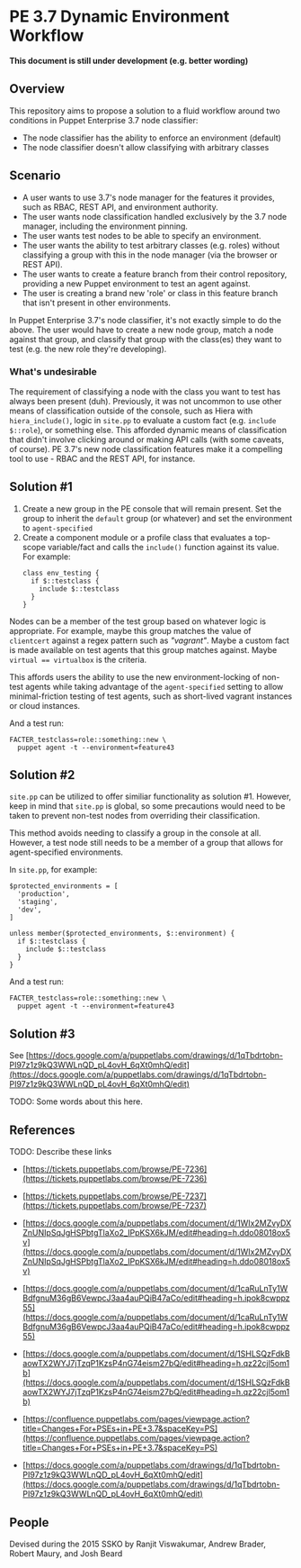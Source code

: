 # PE 3.7 Dynamic Environment Workflow

__This document is still under development (e.g. better wording)__

## Overview

This repository aims to propose a solution to a fluid workflow around two
conditions in Puppet Enterprise 3.7 node classifier:

* The node classifier has the ability to enforce an environment (default)
* The node classifier doesn't allow classifying with arbitrary classes

## Scenario

* A user wants to use 3.7's node manager for the features it provides, such
  as RBAC, REST API, and environment authority.
* The user wants node classification handled exclusively by the 3.7 node
  manager, including the environment pinning.
* The user wants test nodes to be able to specify an environment.
* The user wants the ability to test arbitrary classes (e.g. roles) without
  classifying a group with this in the node manager (via the browser or REST
  API).
* The user wants to create a feature branch from their control repository,
  providing a new Puppet environment to test an agent against.
* The user is creating a brand new 'role' or class in this feature branch that
  isn't present in other environments.

In Puppet Enterprise 3.7's node classifier, it's not exactly simple to do the
above.  The user would have to create a new node group, match a node against
that group, and classify that group with the class(es) they want to test (e.g.
the new role they're developing).

### What's undesirable

The requirement of classifying a node with the class you want to test has
always been present (duh).  Previously, it was not uncommon to use other means
of classification outside of the console, such as Hiera with `hiera_include()`,
logic in `site.pp` to evaluate a custom fact (e.g. `include $::role`), or
something else.  This afforded dynamic means of classification that didn't
involve clicking around or making API calls (with some caveats, of course).  PE
3.7's new node classification features make it a compelling tool to use - RBAC
and the REST API, for instance.

## Solution #1

1. Create a new group in the PE console that will remain present. Set the
   group to inherit the `default` group (or whatever) and set the environment
   to `agent-specified`
2. Create a component module or a profile class that evaluates a top-scope
   variable/fact and calls the `include()` function against its value. For
   example:
   ```puppet
   class env_testing {
     if $::testclass {
       include $::testclass
     }
   }
   ```

Nodes can be a member of the test group based on whatever logic is appropriate.
For example, maybe this group matches the value of `clientcert` against a
regex pattern such as _"vagrant"_.  Maybe a custom fact is made available on
test agents that this group matches against. Maybe `virtual == virtualbox` is
the criteria.

This affords users the ability to use the new environment-locking of non-test
agents while taking advantage of the `agent-specified` setting to allow
minimal-friction testing of test agents, such as short-lived vagrant instances
or cloud instances.

And a test run:

```shell
FACTER_testclass=role::something::new \
  puppet agent -t --environment=feature43
```

## Solution #2

`site.pp` can be utilized to offer similiar functionality as solution #1.
However, keep in mind that `site.pp` is global, so some precautions would need
to be taken to prevent non-test nodes from overriding their classification.

This method avoids needing to classify a group in the console at all. However,
a test node still needs to be a member of a group that allows for
agent-specified environments.

In `site.pp`, for example:

```puppet
$protected_environments = [
  'production',
  'staging',
  'dev',
]

unless member($protected_environments, $::environment) {
  if $::testclass {
    include $::testclass
  }
}
```

And a test run:

```shell
FACTER_testclass=role::something::new \
  puppet agent -t --environment=feature43
```

## Solution #3

See [https://docs.google.com/a/puppetlabs.com/drawings/d/1qTbdrtobn-PI97z1z9kQ3WWLnQD_pL4ovH_6qXt0mhQ/edit](https://docs.google.com/a/puppetlabs.com/drawings/d/1qTbdrtobn-PI97z1z9kQ3WWLnQD_pL4ovH_6qXt0mhQ/edit)

TODO: Some words about this here.

## References

TODO: Describe these links

* [https://tickets.puppetlabs.com/browse/PE-7236](https://tickets.puppetlabs.com/browse/PE-7236)
* [https://tickets.puppetlabs.com/browse/PE-7237](https://tickets.puppetlabs.com/browse/PE-7237)

* [https://docs.google.com/a/puppetlabs.com/document/d/1WIx2MZvyDXZnUNIpSqJgHSPbtgTlaXo2_IPpKSX6kJM/edit#heading=h.ddo08018ox5v](https://docs.google.com/a/puppetlabs.com/document/d/1WIx2MZvyDXZnUNIpSqJgHSPbtgTlaXo2_IPpKSX6kJM/edit#heading=h.ddo08018ox5v)

* [https://docs.google.com/a/puppetlabs.com/document/d/1caRuLnTy1WBdfgnuM36gB6VewpcJ3aa4auPQiB47aCo/edit#heading=h.ipok8cwppz55](https://docs.google.com/a/puppetlabs.com/document/d/1caRuLnTy1WBdfgnuM36gB6VewpcJ3aa4auPQiB47aCo/edit#heading=h.ipok8cwppz55)

* [https://docs.google.com/a/puppetlabs.com/document/d/1SHLSQzFdkBaowTX2WYJ7jTzqP1KzsP4nG74eism27bQ/edit#heading=h.qz22cjl5om1b](https://docs.google.com/a/puppetlabs.com/document/d/1SHLSQzFdkBaowTX2WYJ7jTzqP1KzsP4nG74eism27bQ/edit#heading=h.qz22cjl5om1b)

* [https://confluence.puppetlabs.com/pages/viewpage.action?title=Changes+For+PSEs+in+PE+3.7&spaceKey=PS](https://confluence.puppetlabs.com/pages/viewpage.action?title=Changes+For+PSEs+in+PE+3.7&spaceKey=PS)

* [https://docs.google.com/a/puppetlabs.com/drawings/d/1qTbdrtobn-PI97z1z9kQ3WWLnQD_pL4ovH_6qXt0mhQ/edit](https://docs.google.com/a/puppetlabs.com/drawings/d/1qTbdrtobn-PI97z1z9kQ3WWLnQD_pL4ovH_6qXt0mhQ/edit)

## People

Devised during the 2015 SSKO by Ranjit Viswakumar, Andrew Brader, Robert Maury,
and  Josh Beard
